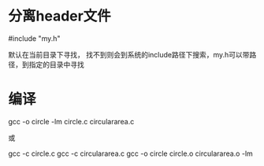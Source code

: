 分离header文件
=============

#include "my.h"

默认在当前目录下寻找， 找不到则会到系统的include路径下搜索，my.h可以带路径，到指定的目录中寻找

编译
====

gcc -o circle -lm circle.c circulararea.c

或

gcc -c circle.c
gcc -c circulararea.c
gcc -o circle circle.o circulararea.o -lm
